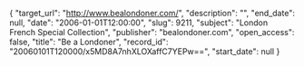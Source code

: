 {
  "target_url": "http://www.bealondoner.com/", 
  "description": "", 
  "end_date": null, 
  "date": "2006-01-01T12:00:00", 
  "slug": 9211, 
  "subject": "London French Special Collection", 
  "publisher": "bealondoner.com", 
  "open_access": false, 
  "title": "Be a Londoner", 
  "record_id": "20060101T120000/x5MD8A7nhXLOXaffC7YEPw==", 
  "start_date": null
}

